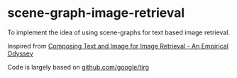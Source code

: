 # scene-graph-image-retrieval
To implement the idea of using scene-graphs for text based image retrieval.

Inspired from [Composing Text and Image for Image Retrieval - An Empirical Odyssey](https://arxiv.org/abs/1812.07119)

Code is largely based on [github.com/google/tirg](https://github.com/google/tirg)
